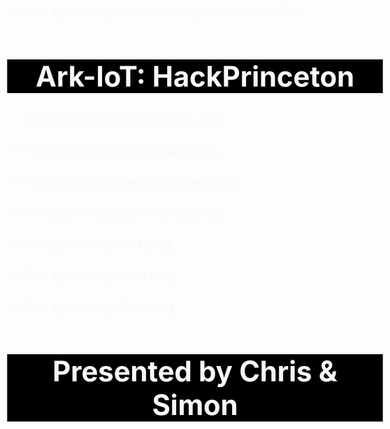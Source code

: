 ---?image=/img/ama-iot.png&size=auto 90%

<html>
  <head>
  <style>
    body {
      position: aboslute;
      top: 0px; 
      font-size: 32px;
      color: #f9f9f9;
    }
    h1 {
      text-align: center;
      background-color: black;
    }
  </style>
  </head>
  <body>
    <h1>Ark-IoT: HackPrinceton</h1>
  </body>
</html>

---?image=/img/opensource.png

---?image=/img/blockchain.png

---?image=/img/decentralized.png

---?image=/img/community.png

---?image=/img/fast.png

---?image=/img/safe.png

---?image=/img/ship.png

# Presented by Chris & Simon
